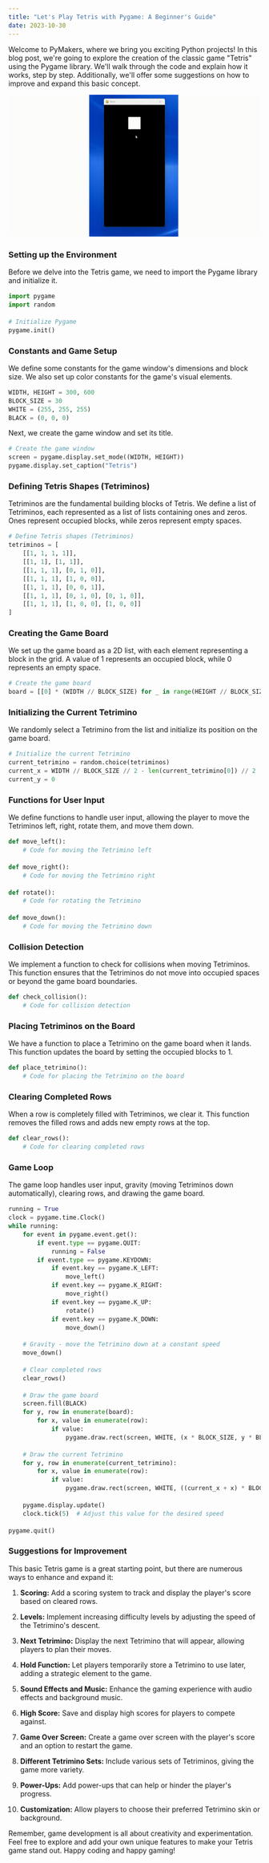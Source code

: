 ```yaml
---
title: "Let's Play Tetris with Pygame: A Beginner's Guide"
date: 2023-10-30
---
```


Welcome to PyMakers, where we bring you exciting Python projects! In this blog post, we're going to explore the creation of the classic game "Tetris" using the Pygame library. We'll walk through the code and explain how it works, step by step. Additionally, we'll offer some suggestions on how to improve and expand this basic concept.

<img src="/assets/tetris.gif" alt="Tetris game gif">

### **Setting up the Environment**

Before we delve into the Tetris game, we need to import the Pygame library and initialize it.

```python
import pygame
import random

# Initialize Pygame
pygame.init()
```

### **Constants and Game Setup**

We define some constants for the game window's dimensions and block size. We also set up color constants for the game's visual elements.

```python
WIDTH, HEIGHT = 300, 600
BLOCK_SIZE = 30
WHITE = (255, 255, 255)
BLACK = (0, 0, 0)
```

Next, we create the game window and set its title.

```python
# Create the game window
screen = pygame.display.set_mode((WIDTH, HEIGHT))
pygame.display.set_caption("Tetris")
```

### **Defining Tetris Shapes (Tetriminos)**

Tetriminos are the fundamental building blocks of Tetris. We define a list of Tetriminos, each represented as a list of lists containing ones and zeros. Ones represent occupied blocks, while zeros represent empty spaces.

```python
# Define Tetris shapes (Tetriminos)
tetriminos = [
    [[1, 1, 1, 1]],
    [[1, 1], [1, 1]],
    [[1, 1, 1], [0, 1, 0]],
    [[1, 1, 1], [1, 0, 0]],
    [[1, 1, 1], [0, 0, 1]],
    [[1, 1, 1], [0, 1, 0], [0, 1, 0]],
    [[1, 1, 1], [1, 0, 0], [1, 0, 0]]
]
```

### **Creating the Game Board**

We set up the game board as a 2D list, with each element representing a block in the grid. A value of 1 represents an occupied block, while 0 represents an empty space.

```python
# Create the game board
board = [[0] * (WIDTH // BLOCK_SIZE) for _ in range(HEIGHT // BLOCK_SIZE)]
```

### **Initializing the Current Tetrimino**

We randomly select a Tetrimino from the list and initialize its position on the game board.

```python
# Initialize the current Tetrimino
current_tetrimino = random.choice(tetriminos)
current_x = WIDTH // BLOCK_SIZE // 2 - len(current_tetrimino[0]) // 2
current_y = 0
```

### **Functions for User Input**

We define functions to handle user input, allowing the player to move the Tetriminos left, right, rotate them, and move them down.

```python
def move_left():
    # Code for moving the Tetrimino left

def move_right():
    # Code for moving the Tetrimino right

def rotate():
    # Code for rotating the Tetrimino

def move_down():
    # Code for moving the Tetrimino down
```

### **Collision Detection**

We implement a function to check for collisions when moving Tetriminos. This function ensures that the Tetriminos do not move into occupied spaces or beyond the game board boundaries.

```python
def check_collision():
    # Code for collision detection
```

### **Placing Tetriminos on the Board**

We have a function to place a Tetrimino on the game board when it lands. This function updates the board by setting the occupied blocks to 1.

```python
def place_tetrimino():
    # Code for placing the Tetrimino on the board
```

### **Clearing Completed Rows**

When a row is completely filled with Tetriminos, we clear it. This function removes the filled rows and adds new empty rows at the top.

```python
def clear_rows():
    # Code for clearing completed rows
```

### **Game Loop**

The game loop handles user input, gravity (moving Tetriminos down automatically), clearing rows, and drawing the game board.

```python
running = True
clock = pygame.time.Clock()
while running:
    for event in pygame.event.get():
        if event.type == pygame.QUIT:
            running = False
        if event.type == pygame.KEYDOWN:
            if event.key == pygame.K_LEFT:
                move_left()
            if event.key == pygame.K_RIGHT:
                move_right()
            if event.key == pygame.K_UP:
                rotate()
            if event.key == pygame.K_DOWN:
                move_down()

    # Gravity - move the Tetrimino down at a constant speed
    move_down()

    # Clear completed rows
    clear_rows()

    # Draw the game board
    screen.fill(BLACK)
    for y, row in enumerate(board):
        for x, value in enumerate(row):
            if value:
                pygame.draw.rect(screen, WHITE, (x * BLOCK_SIZE, y * BLOCK_SIZE, BLOCK_SIZE, BLOCK_SIZE))

    # Draw the current Tetrimino
    for y, row in enumerate(current_tetrimino):
        for x, value in enumerate(row):
            if value:
                pygame.draw.rect(screen, WHITE, ((current_x + x) * BLOCK_SIZE, (current_y + y) * BLOCK_SIZE, BLOCK_SIZE, BLOCK_SIZE))

    pygame.display.update()
    clock.tick(5)  # Adjust this value for the desired speed

pygame.quit()
```

### **Suggestions for Improvement**

This basic Tetris game is a great starting point, but there are numerous ways to enhance and expand it:

1. **Scoring:** Add a scoring system to track and display the player's score based on cleared rows.

2. **Levels:** Implement increasing difficulty levels by adjusting the speed of the Tetrimino's descent.

3. **Next Tetrimino:** Display the next Tetrimino that will appear, allowing players to plan their moves.

4. **Hold Function:** Let players temporarily store a Tetrimino to use later, adding a strategic element to the game.

5. **Sound Effects and Music:** Enhance the gaming experience with audio effects and background music.

6. **High Score:** Save and display high scores for players to compete against.

7. **Game Over Screen:** Create a game over screen with the player's score and an option to restart the game.

8. **Different Tetrimino Sets:** Include various sets of Tetriminos, giving the game more variety.

9. **Power-Ups:** Add power-ups that can help or hinder the player's progress.

10. **Customization:** Allow players to choose their preferred Tetrimino skin or background.

Remember, game development is all about creativity and experimentation. Feel free to explore and add your own unique features to make your Tetris game stand out. Happy coding and happy gaming!